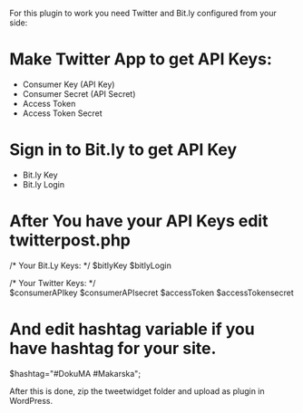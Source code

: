For this plugin to work you need Twitter and Bit.ly configured from your side:

# Make Twitter App to get API Keys:
- Consumer Key (API Key)			
- Consumer Secret (API Secret)
- Access Token
- Access Token Secret

# Sign in to Bit.ly to get API Key
- Bit.ly Key
- Bit.ly Login

# After You have your API Keys edit twitterpost.php
/* Your Bit.Ly Keys:  */
$bitlyKey 
$bitlyLogin

/* Your Twitter Keys: */			  
$consumerAPIkey
$consumerAPIsecret
$accessToken
$accessTokensecret

# And edit hashtag variable if you have hashtag for your site.
$hashtag="#DokuMA #Makarska";


After this is done, zip the tweetwidget folder and upload as plugin in WordPress.

